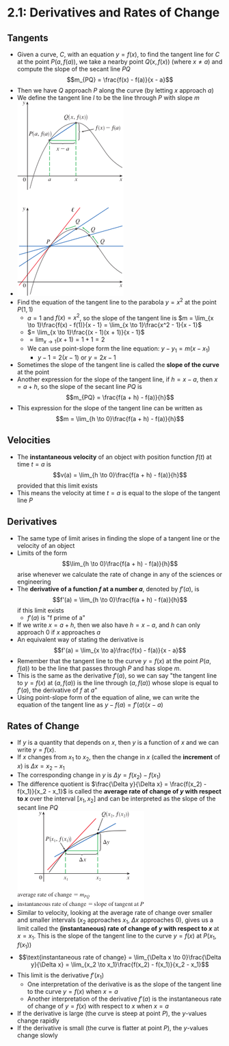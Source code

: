 # 2.1: Derivatives and Rates of Change

## Tangents
- Given a curve, $C$, with an equation $y = f(x)$, to find the tangent line for $C$ at the point $P(a, f(a))$, we take a nearby point $Q(x, f(x))$ (where $x \ne a$) and compute the slope of the secant line $PQ$ $$m_{PQ} = \frac{f(x) - f(a)}{x - a}$$
- Then we have $Q$ approach $P$ along the curve (by letting $x$ approach $a$)
- We define the tangent line $l$ to be the line through $P$ with slope $m$
- ![Finding Tangent Line](figures/figure-2.1.1.png)
- Find the equation of the tangent line to the parabola $y = x^2$ at the point $P(1, 1)$
  - $a = 1$ and $f(x) = x^2$, so the slope of the tangent line is $m = \lim_{x \to 1}\frac{f(x) - f(1)}{x - 1} = \lim_{x \to 1}\frac{x^2 - 1}{x - 1}$
  - $= \lim_{x \to 1}\frac{(x - 1)(x + 1)}{x - 1}$
  - $= \lim_{x \to 1}(x + 1) = 1 + 1 = 2$
  - We can use point-slope form the line equation: $y - y_1 = m(x - x_1)$
    - $y - 1 = 2(x - 1)$ or $y = 2x - 1$
- Sometimes the slope of the tangent line is called the **slope of the curve** at the point
- Another expression for the slope of the tangent line, if $h = x - a$, then $x = a + h$, so the slope of the secant line $PQ$ is $$m_{PQ} = \frac{f(a + h) - f(a)}{h}$$
- This expression for the slope of the tangent line can be written as $$m = \lim_{h \to 0}\frac{f(a + h) - f(a)}{h}$$

## Velocities
- The **instantaneous velocity** of an object with position function $f(t)$ at time $t = a$ is $$v(a) = \lim_{h \to 0}\frac{f(a + h) - f(a)}{h}$$ provided that this limit exists
- This means the velocity at time $t = a$ is equal to the slope of the tangent line $P$

## Derivatives
- The same type of limit arises in finding the slope of a tangent line or the velocity of an object
- Limits of the form $$\lim_{h \to 0}\frac{f(a + h) - f(a)}{h}$$ arise whenever we calculate the rate of change in any of the sciences or engineering
- The **derivative of a function $f$ at a number $a$**, denoted by $f'(a)$, is $$f'(a) = \lim_{h \to 0}\frac{f(a + h) - f(a)}{h}$$ if this limit exists
  - $f'(a)$ is "f prime of a"
- If we write $x = a + h$, then we also have $h = x - a$, and $h$ can only approach 0 if $x$ approaches $a$
- An equivalent way of stating the derivative is $$f'(a) = \lim_{x \to a}\frac{f(x) - f(a)}{x - a}$$
- Remember that the tangent line to the curve $y = f(x)$ at the point $P(a, f(a))$ to be the line that passes through $P$ and has slope $m$.
- This is the same as the derivative $f'(a)$, so we can say "the tangent line to $y = f(x)$ at $(a, f(a))$ is the line through $(a, f(a))$ whose slope is equal to $f'(a)$, the derivative of $f\text{ at }a$"
- Using point-slope form of the equation of aline, we can write the equation of the tangent line as $y - f(a) = f'(a)(x - a)$

## Rates of Change
- If $y$ is a quantity that depends on $x$, then $y$ is a function of $x$ and we can write $y = f(x)$.
- If $x$ changes from $x_1$ to $x_2$, then the change in $x$ (called the **increment** of $x$) is $\Delta x = x_2 - x_1$
- The corresponding change in $y$ is $\Delta y = f(x_2) - f(x_1)$
- The difference quotient is $\frac{\Delta y}{\Delta x} = \frac{f(x_2) - f(x_1)}{x_2 - x_1}$ is called the **average rate of change of $y$ with respect to $x$** over the interval $[x_1, x_2]$ and can be interpreted as the slope of the secant line $PQ$
- ![Average Rate of Change](figures/figure-2.1.8.png)
- Similar to velocity, looking at the average rate of change over smaller and smaller intervals ($x_2$ approaches $x_1$, $\Delta x$ approaches 0), gives us a limit called the **(instantaneous) rate of change of $y$ with respect to $x$** at $x = x_1$. This is the slope of the tangent line to the curve $y = f(x)$ at $P(x_1, f(x_1))$
- $$\text{instantaneous rate of change} = \lim_{\Delta x \to 0}\frac{\Delta y}{\Delta x} = \lim_{x_2 \to x_1}\frac{f(x_2) - f(x_1)}{x_2 - x_1}$$
- This limit is the derivative $f'(x_1)$
  - One interpretation of the derivative is as the slope of the tangent line to the curve $y = f(x)$ when $x = a$
  - Another interpretation of the derivative $f'(a)$ is the instantaneous rate of change of $y = f(x)$ with respect to $x$ when $x = a$
- If the derivative is large (the curve is steep at point $P$), the $y$-values change rapidly
- If the derivative is small (the curve is flatter at point $P$), the $y$-values change slowly